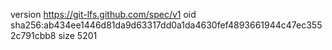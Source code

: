 version https://git-lfs.github.com/spec/v1
oid sha256:ab434ee1446d81da9d63317dd0a1da4630fef4893661944c47ec3552c791cbb8
size 5201
